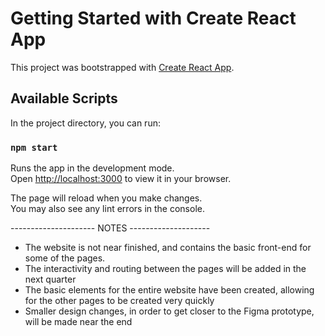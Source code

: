 # Getting Started with Create React App

This project was bootstrapped with [Create React App](https://github.com/facebook/create-react-app).

## Available Scripts

In the project directory, you can run:

### `npm start`

Runs the app in the development mode.\
Open [http://localhost:3000](http://localhost:3000) to view it in your browser.

The page will reload when you make changes.\
You may also see any lint errors in the console.


--------------------- NOTES --------------------

- The website is not near finished, and contains the basic front-end for some of the pages.
- The interactivity and routing between the pages will be added in the next quarter
- The basic elements for the entire website have been created, allowing for the other pages to be created very quickly
- Smaller design changes, in order to get closer to the Figma prototype, will be made near the end